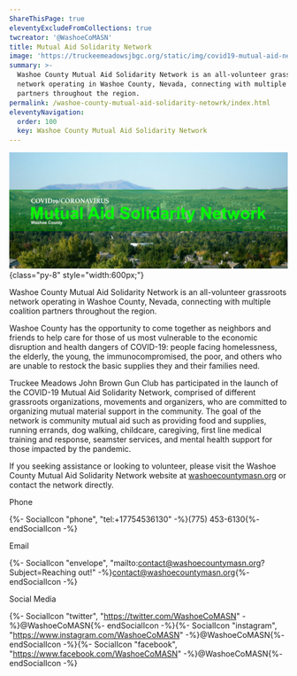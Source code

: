 ```yaml
---
ShareThisPage: true
eleventyExcludeFromCollections: true
twcreator: '@WashoeCoMASN'
title: Mutual Aid Solidarity Network
image: 'https://truckeemeadowsjbgc.org/static/img/covid19-mutual-aid-network.png'
summary: >-
  Washoe County Mutual Aid Solidarity Network is an all-volunteer grassroots
  network operating in Washoe County, Nevada, connecting with multiple coalition
  partners throughout the region.
permalink: /washoe-county-mutual-aid-solidarity-netowrk/index.html
eleventyNavigation:
  order: 100
  key: Washoe County Mutual Aid Solidarity Network
---
```

![Washoe County Mutual Aid Solidarity Network Logo](/static/img/covid19-mutual-aid-network.png){class="py-8" style="width:600px;"}

Washoe County Mutual Aid Solidarity Network is an all-volunteer grassroots network operating in Washoe County, Nevada, connecting with multiple coalition partners throughout the region.

Washoe County has the opportunity to come together as neighbors and friends to help care for those of us most vulnerable to the economic disruption and health dangers of COVID-19: people facing homelessness, the elderly, the young, the immunocompromised, the poor, and others who are unable to restock the basic supplies they and their families need.

Truckee Meadows John Brown Gun Club has participated in the launch of the COVID-19 Mutual Aid Solidarity Network, comprised of different grassroots organizations, movements and organizers, who are committed to organizing mutual material support in the community. The goal of the network is community mutual aid such as providing food and supplies, running errands, dog walking, childcare, caregiving, first line medical training and response, seamster services, and mental health support for those impacted by the pandemic.

If you seeking assistance or looking to volunteer, please visit the Washoe County Mutual Aid Solidarity Network website at [washoecountymasn.org](https://www.washoecountymasn.org/) or contact the network directly.

<p class="text-lg font-bold pt-4">Phone</p>

{%- SocialIcon "phone", "tel:+17754536130" -%}(775) 453-6130{%- endSocialIcon -%}

<p class="text-lg font-bold pt-4">Email</p>

{%- SocialIcon "envelope", "mailto:contact@washoecountymasn.org?Subject=Reaching out!" -%}contact@washoecountymasn.org{%- endSocialIcon -%}

<p class="text-lg font-bold pt-4">Social Media</p>

{%- SocialIcon "twitter", "https://twitter.com/WashoeCoMASN" -%}@WashoeCoMASN{%- endSocialIcon -%}{%- SocialIcon "instagram", "https://www.instagram.com/WashoeCoMASN" -%}@WashoeCoMASN{%- endSocialIcon -%}{%- SocialIcon "facebook", "https://www.facebook.com/WashoeCoMASN" -%}@WashoeCoMASN{%- endSocialIcon -%}